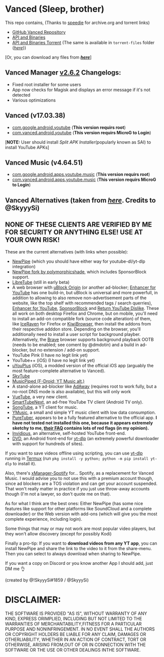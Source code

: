 # Vanced (Sleep, brother)

This repo contains, (Thanks to [speedie](https://twitter.com/spdgmr) for archive.org and torrent links)
- [GitHub Vanced Repository](https://archive.org/details/yt-vanced)
- [API and Binaries](https://archive.org/details/vanced-api)
- [API and Binaries Torrent](https://anonfiles.com/Bcf5aaObx1/Vanced_torrent) (The same is available in `torrent-files` folder ([_here_](https://github.com/pixincreate/Vanced/tree/main/torrent-files)))
  
[Or, you can download any files from [_**here**_](https://archive.org/download/vanced-youtube/)]

## Vanced Manager [v2.6.2](https://github.com/pixincreate/Vanced/releases/download/1.0/vanced-manager-v2.6.2.apk) Changelogs:
- Fixed root installer for some users
- App now checks for Magisk and displays an error message if it's not detected
- Various optimizations

## Vanced (v17.03.38)
- [com.google.android.youtube](https://github.com/pixincreate/Vanced/releases/download/1.0/YouTube_com.google.android.youtube_17.03.38.apks) (**This version requirs root**)
- [com.vanced.android.youtube](https://github.com/pixincreate/Vanced/releases/download/1.0/com.vanced.android.youtube_17.03.38-1527248320_2arch_72lang_b5e983d50a4af4ba9cf9dbe09b368bad_apkmirror.com.apkm) (**This version requirs MicroG to Login**)

[**NOTE:** User should install _Split APK Installer_(popularly known as SAI) to install YouTube APKs]

## Vanced Music (v4.64.51)
- [com.google.android.apps.youtube.music](https://github.com/pixincreate/Vanced/releases/download/1.0/com.google.android.apps.youtube.music-v4.64.51.apk) (**This version requirs root**)
- [com.vanced.android.apps.youtube.music](https://github.com/pixincreate/Vanced/releases/download/1.0/com.vanced.android.apps.youtube.music-v4.64.51.apk) (**This version requirs MicroG to Login**)

## Vanced Alternatives (taken from [_here_](https://gist.github.com/SkyyySi/1b621c7c20ae7e0865a8ac428156c1cf#file-youtube-vanced-alternatives-md). Credits to @SkyyySi)
## NONE OF THESE CLIENTS ARE VERIFIED BY ME FOR SECURITY OR ANYTHING ELSE! USE AT YOUR OWN RISK!

These are the current alternatives (with links when possible):
- [NewPipe](https://github.com/TeamNewPipe/NewPipe/releases) (which you should have either way for youtube-dl/yt-dlp integration)
- [NewPipe fork by polymorphicshade](https://github.com/polymorphicshade/NewPipe), which includes SponsorBlock support.
- [LibreTube](https://github.com/libre-tube/LibreTube/releases) (still in early beta)
- A web browser with [uBlock Origin](https://github.com/gorhill/uBlock) (or another ad-blocker; [Enhancer for YouTube](https://www.mrfdev.com/enhancer-for-youtube) has one build-in, but uBlock is universal and more powerfull, in addition to allowing to also remove non-advertisement parts of the website, like the top shelf with recommended tags / search querries), [Enhancer for YouTube](https://www.mrfdev.com/enhancer-for-youtube), [SponsorBlock](https://github.com/ajayyy/SponsorBlock) and [Return YouTube Dislike](https://www.returnyoutubedislike.com/). These all work on both desktop Firefox and Chrome, but on mobile, you'll need to install an add-on compatible fork (source code alteration) of them, like [IceRaven](https://github.com/fork-maintainers/iceraven-browser) for Firefox or [KiwiBrowser](https://kiwibrowser.com/), then install the addons from their respective adddon store. Depending on the browser, you'll additionally need to install a user script for background playber. Alternatively, the [Brave](https://brave.com/) browser supports background playback OOTB (needs to be enabled; see coment by @dmdotin) and a build in ad-blocker, but no extension / add-on support.
- YouTube Pink (I have no legit link yet)
- YouTube++ (iOS) (I have no legit link yet)
- [uYouPlus](https://github.com/qnblackcat/uYouPlus) (iOS), a modded version of the official iOS app (arguably the most feature-complete alternative to Vanced).
- [SkyTube](https://github.com/SkyTubeTeam/SkyTube/releases)
- [MusicPiped (F-Droid; YT Music alt.)](https://github.com/deep-gaurav/MusicPiped/releases)
- A stand-alone ad-blocker like [AdAway](https://github.com/AdAway/AdAway/releases) (requires root to work fully, but a no-root DNS mode is also available), but this will only work
- [VueTube](https://github.com/Frontesque/VueTube), a very new client.
- [SmartTubeNext](https://github.com/yuliskov/SmartTubeNext), an ad-free YouTube TV client (Android TV only).
- [SongTube](https://github.com/SongTube/SongTube-App), a YT client for music.
- [YMusic](https://ymusic.io/), a small and simple YT music client with low data consumption.
- [PureTuber](https://www.puretuber.com/), appears to be a fully featured alternative to the official app. **I have not tested not installed this one, because it appears extremely sketchy to me, [their FAQ](https://www.puretuber.com/faq) contains lots of red flags (in my opinion).**
- [Invidious](https://invidious.io/), an alternative, self-hosted YouTube front-end.
- [DVD](https://f-droid.org/de/packages/org.yausername.dvd/), an Android front-end for [yt-dlp](https://github.com/yt-dlp/yt-dlp) (an extremely powerful downloader with support for hundreds of sites).

If you want to save videos offline using scripting, you can use [yt-dlp](https://github.com/yt-dlp/yt-dlp) running in [Termux](https://github.com/termux/termux-app) (run `pkg install -y python; python -m pip install yt-dlp` to install it).

Also, there's [xManager-Spotify](https://github.com/xManager-v2/xManager-Spotify/releases) for... Spotify, as a replacement for Vanced Music. I would advise you to not use this with a premium account though, since ad blockers are a TOS violation and can get your account suspended. That won't really matter in practice if you just use throw-away accounts though (I'm not a lawyer, so don't quote me on that).

As for what I think are the best ones: Either NewPipe (has some nice features like support for other platforms like SoundCloud and a complete downloader) or the Web version with add-ons (which will give you the most complete experience, including login).

Some things that may or may not work are most popular video players, but they won't allow discovery (except for possibly Kodi)

Finally a pro-tip: If you want to **download videos from any YT app**, you can install NewPipe and share the link to the video to it from the share-menu. Then you can select to always download when sharing to NewPipe.

If you want a copy on Discord or you know another App I should add, just DM me 👌

(created by @!SkyyySi#1859 / @SkyyySi)
  
  
  
# DISCLAIMER:
THE SOFTWARE IS PROVIDED "AS IS", WITHOUT WARRANTY OF ANY KIND, EXPRESS ORIMPLIED, INCLUDING BUT NOT LIMITED TO THE WARRANTIES OF MERCHANTABILITY,FITNESS FOR A PARTICULAR PURPOSE AND NONINFRINGEMENT. IN NO EVENT SHALL THE AUTHORS OR COPYRIGHT HOLDERS BE LIABLE FOR ANY CLAIM, DAMAGES OR OTHERLIABILITY, WHETHER IN AN ACTION OF CONTRACT, TORT OR OTHERWISE, ARISING FROM,OUT OF OR IN CONNECTION WITH THE SOFTWARE OR THE USE OR OTHER DEALINGS INTHE SOFTWARE.
